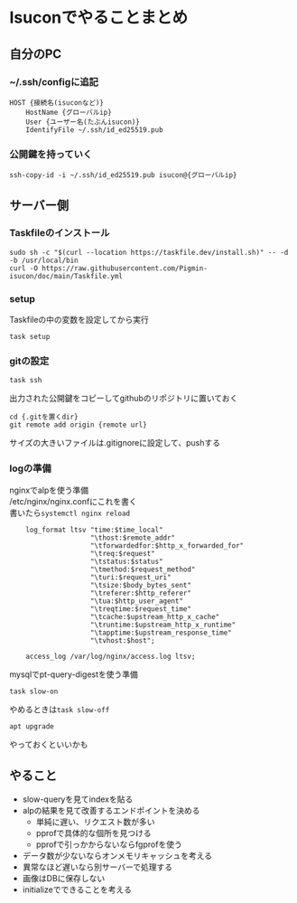 # Isuconでやることまとめ

## 自分のPC

### ~/.ssh/configに追記
```
HOST {接続名(isuconなど)}
    HostName {グローバルip}
    User {ユーザー名(たぶんisucon)}
    IdentifyFile ~/.ssh/id_ed25519.pub
```

### 公開鍵を持っていく
```
ssh-copy-id -i ~/.ssh/id_ed25519.pub isucon@{グローバルip}
```


## サーバー側

### Taskfileのインストール
```
sudo sh -c "$(curl --location https://taskfile.dev/install.sh)" -- -d -b /usr/local/bin
curl -O https://raw.githubusercontent.com/Pigmin-isucon/doc/main/Taskfile.yml
```

### setup
Taskfileの中の変数を設定してから実行
```
task setup
```

### gitの設定
```
task ssh
```
出力された公開鍵をコピーしてgithubのリポジトリに置いておく
```
cd {.gitを置くdir}
git remote add origin {remote url}
```
サイズの大きいファイルは.gitignoreに設定して、pushする

### logの準備
nginxでalpを使う準備  
/etc/nginx/nginx.confにこれを書く  
書いたら`systemctl nginx reload`
```
    log_format ltsv "time:$time_local"  
                    "\thost:$remote_addr"  
                    "\tforwardedfor:$http_x_forwarded_for"  
                    "\treq:$request" 
                    "\tstatus:$status" 
                    "\tmethod:$request_method" 
                    "\turi:$request_uri" 
                    "\tsize:$body_bytes_sent" 
                    "\treferer:$http_referer" 
                    "\tua:$http_user_agent" 
                    "\treqtime:$request_time" 
                    "\tcache:$upstream_http_x_cache" 
                    "\truntime:$upstream_http_x_runtime" 
                    "\tapptime:$upstream_response_time" 
                    "\tvhost:$host"; 
    
    access_log /var/log/nginx/access.log ltsv; 
```

mysqlでpt-query-digestを使う準備
```
task slow-on
```
やめるときは`task slow-off`

```
apt upgrade
```
やっておくといいかも

## やること
- slow-queryを見てindexを貼る
- alpの結果を見て改善するエンドポイントを決める
    - 単純に遅い、リクエスト数が多い
    - pprofで具体的な個所を見つける
    - pprofで引っかからないならfgprofを使う
- データ数が少ないならオンメモリキャッシュを考える
- 異常なほど遅いなら別サーバーで処理する
- 画像はDBに保存しない
- initializeでできることを考える

